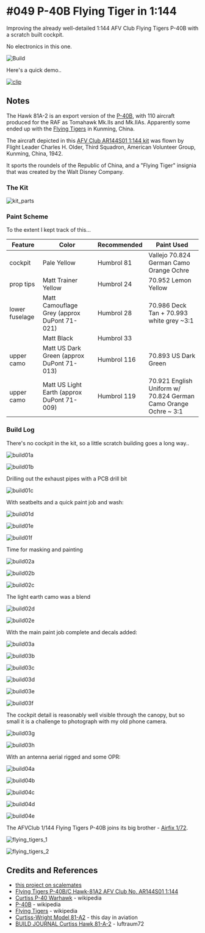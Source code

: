 # #049 P-40B Flying Tiger in 1:144

Improving the already well-detailed 1:144 AFV Club Flying Tigers P-40B with a scratch built cockpit.

No electronics in this one.

![Build](./assets/AFVClub68_build.jpg?raw=true)

Here's a quick demo..

[![clip](https://img.youtube.com/vi/video_id/0.jpg)](https://www.youtube.com/watch?v=video_id)

## Notes

The Hawk 81A-2 is an export version of the [P-40B](https://en.wikipedia.org/wiki/Curtiss_P-40_Warhawk_variants#P-40B),
with 110 aircraft produced for the RAF as Tomahawk Mk.IIs and Mk.IIAs.
Apparently some ended up with the [Flying Tigers](https://en.wikipedia.org/wiki/Flying_Tigers) in Kunming, China.

The aircraft depicted in this
[AFV Club AR144S01 1:144 kit](https://www.scalemates.com/kits/afv-club-ar144s01-flying-tigers-p-40b-c-hawk-81a2--969209)
was flown by Flight Leader Charles H. Older,
Third Squadron, American Volunteer Group, Kunming, China, 1942.

It sports the roundels of the Republic of China, and a "Flying Tiger" insignia that was created by the Walt Disney Company.

### The Kit

![kit_parts](./assets/kit_parts.jpg?raw=true)

### Paint Scheme

To the extent I kept track of this...

| Feature         | Color                                        | Recommended | Paint Used |
|-----------------|----------------------------------------------|-------------|------------|
| cockpit         | Pale Yellow                                  | Humbrol 81  | Vallejo 70.824 German Camo Orange Ochre |
| prop tips       | Matt Trainer Yellow                          | Humbrol 24  | 70.952 Lemon Yellow |
| lower fuselage  | Matt Camouflage Grey (approx DuPont 71-021)  | Humbrol 28  | 70.986 Deck Tan + 70.993 white grey ~3:1 |
|                 | Matt Black                                   | Humbrol 33  | |
| upper camo      | Matt US Dark Green (approx DuPont 71-013)    | Humbrol 116 | 70.893 US Dark Green |
| upper camo      | Matt US Light Earth (approx DuPont 71-009)   | Humbrol 119 | 70.921 English Uniform w/ 70.824 German Camo Orange Ochre ~ 3:1 |

### Build Log

There's no cockpit in the kit, so a little scratch building goes a long way..

![build01a](./assets/build01a.jpg?raw=true)

![build01b](./assets/build01b.jpg?raw=true)

Drilling out the exhaust pipes with a PCB drill bit

![build01c](./assets/build01c.jpg?raw=true)

With seatbelts and a quick paint job and wash:

![build01d](./assets/build01d.jpg?raw=true)

![build01e](./assets/build01e.jpg?raw=true)

![build01f](./assets/build01f.jpg?raw=true)

Time for masking and painting

![build02a](./assets/build02a.jpg?raw=true)

![build02b](./assets/build02b.jpg?raw=true)

![build02c](./assets/build02c.jpg?raw=true)

The light earth camo was a blend

![build02d](./assets/build02d.jpg?raw=true)

![build02e](./assets/build02e.jpg?raw=true)

With the main paint job complete and decals added:

![build03a](./assets/build03a.jpg?raw=true)

![build03b](./assets/build03b.jpg?raw=true)

![build03c](./assets/build03c.jpg?raw=true)

![build03d](./assets/build03d.jpg?raw=true)

![build03e](./assets/build03e.jpg?raw=true)

![build03f](./assets/build03f.jpg?raw=true)

The cockpit detail is reasonably well visible through the canopy, but so small it is a challenge to photograph with my old phone camera.

![build03g](./assets/build03g.jpg?raw=true)

![build03h](./assets/build03h.jpg?raw=true)

With an antenna aerial rigged and some OPR:

![build04a](./assets/build04a.jpg?raw=true)

![build04b](./assets/build04b.jpg?raw=true)

![build04c](./assets/build04c.jpg?raw=true)

![build04d](./assets/build04d.jpg?raw=true)

![build04e](./assets/build04e.jpg?raw=true)

The AFVClub 1/144 Flying Tigers P-40B joins its big brother - [Airfix 1/72](https://modelart.tardate.com/projects/p40/flyingtigers/).

![flying_tigers_1](./assets/flying_tigers_1.jpg?raw=true)

![flying_tigers_2](./assets/flying_tigers_2.jpg?raw=true)

## Credits and References

* [this project on scalemates](https://www.scalemates.com/profiles/mate.php?id=74137&p=projects&project=127984)
* [Flying Tigers P-40B/C Hawk-81A2 AFV Club No. AR144S01 1:144](https://www.scalemates.com/kits/afv-club-ar144s01-flying-tigers-p-40b-c-hawk-81a2--969209)
* [Curtiss P-40 Warhawk](https://en.wikipedia.org/wiki/Curtiss_P-40_Warhawk) - wikipedia
* [P-40B](https://en.wikipedia.org/wiki/Curtiss_P-40_Warhawk_variants#P-40B) - wikipedia
* [Flying Tigers](https://en.wikipedia.org/wiki/Flying_Tigers) - wikipedia
* [Curtiss-Wright Model 81-A2](https://www.thisdayinaviation.com/tag/curtiss-wright-model-81-a2/) - this day in aviation
* [BUILD JOURNAL Curtiss Hawk 81-A-2](https://luftraum72.com/curtiss-hawk-81-a-2-diary/) - luftraum72
